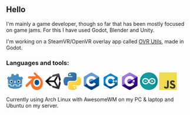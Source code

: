 ## Hello

I'm mainly a game developer, though so far that has been mostly focused on game jams. For this I have used Godot, Blender and Unity.

I'm working on a SteamVR/OpenVR overlay app called [OVR Utils](https://github.com/CrispyPin/ovr-utils), made in Godot.

### Languages and tools:

<a href="https://godotengine.org/"><img src="https://github.com/CrispyPin/CrispyPin/blob/main/icons/godot.svg" alt="godot" width="48" height="48"/></a>
<a href="https://blender.org/"><img src="https://github.com/CrispyPin/CrispyPin/blob/main/icons/blender.svg" alt="blender" width="48" height="48"/></a>
<a href="https://unity.com/"><img src="https://github.com/CrispyPin/CrispyPin/blob/main/icons/unity.png" alt="unity3d" width="48" height="48"/></a>
<a href="https://python.org/"><img src="https://github.com/CrispyPin/CrispyPin/blob/main/icons/python.svg" alt="python" width="48" height="48"/></a>
<a href="https://en.wikipedia.org/wiki/C_(programming_language)"><img src="https://github.com/CrispyPin/CrispyPin/blob/main/icons/c.png" alt="C" width="48" height="48"/></a>
<a href="https://isocpp.org/"><img src="https://github.com/CrispyPin/CrispyPin/blob/main/icons/cpp.svg" alt="C++" width="48" height="48"/></a>
<a href="https://en.wikipedia.org/wiki/C_Sharp_(programming_language)"><img src="https://github.com/CrispyPin/CrispyPin/blob/main/icons/csharp.png" alt="C#" width="48" height="48"/></a>
<a href="https://www.arduino.cc/"><img src="https://github.com/CrispyPin/CrispyPin/blob/main/icons/arduino.svg" alt="arduino" width="48" height="48"/></a>
<a href="https://www.javascript.com/"><img src="https://github.com/CrispyPin/CrispyPin/blob/main/icons/javascript.svg" alt="javascript" width="48" height="48"/></a>


Currently using Arch Linux with AwesomeWM on my PC & laptop and Ubuntu on my server.
